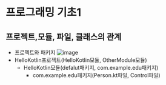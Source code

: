 # 프로그래밍 기초1
## 프로젝트,모듈, 파일, 클래스의 관계
* 프로젝트와 패키지
![image](https://github.com/qlkdkd/OOP/assets/71871927/bb46a0c7-f7d5-4bff-9d08-5d4db8dcb23b)
* HelloKotlin프로젝트(HelloKotlin모듈, OtherModule모듈)
    * HelloKotlin모듈(defalut패키지, com.example.edu패키지)
         * com.example.edu패키지(Person.kt파일, Control파일)
